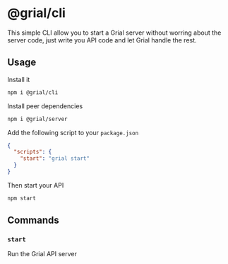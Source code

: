 # @grial/cli
This simple CLI allow you to start a Grial server without worring about the server code, just write you API code and let Grial handle the rest.

## Usage
Install it

```bash
npm i @grial/cli
```

Install peer dependencies

```bash
npm i @grial/server
```

Add the following script to your `package.json`

```json
{
  "scripts": {
    "start": "grial start"
  }
}
```

Then start your API

```bash
npm start
```

## Commands
### `start`
Run the Grial API server

